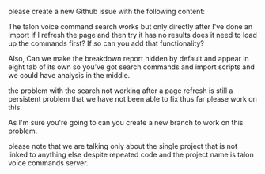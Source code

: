 please create a new Github issue with the following content:


The talon voice command search works but only directly after I've done an import if I refresh the page and then try it has no results does it need to load up the commands first? If so can you add that functionality?

Also, Can we make the breakdown report hidden by default and appear in eight tab of its own so you've got search commands and import scripts and we could have analysis in the middle.

 the problem with the search not working after a page refresh is still a persistent problem that we have not been able to fix thus far please work on this.

As I'm sure you're going to can you create a new branch to work on this problem.

 please note that we are talking only about the single project that is not linked to anything else despite repeated code and the project name is talon voice commands server.